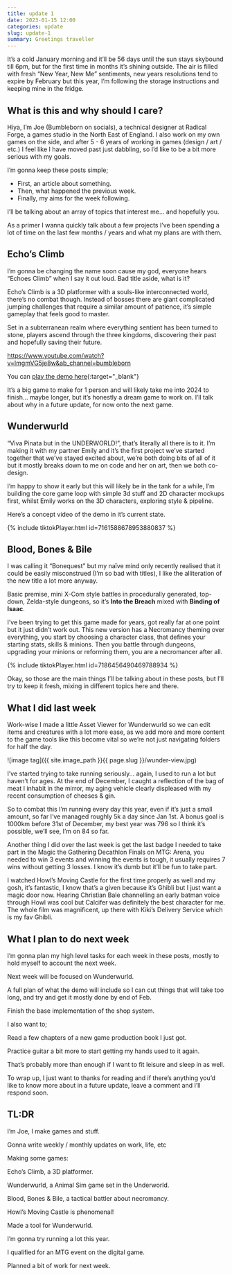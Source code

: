 ```yaml
---
title: update 1
date: 2023-01-15 12:00
categories: update
slug: update-1
summary: Greetings traveller
---
```


It’s a cold January morning and it’ll be 56 days until the sun stays skybound till 6pm, but for the first time in months it’s shining outside. The air is filled with fresh “New Year, New Me” sentiments, new years resolutions tend to expire by February but this year, I’m following the storage instructions and keeping mine in the fridge.

## What is this and why should I care?

Hiya, I’m Joe (Bumbleborn on socials), a technical designer at Radical Forge, a games studio in the North East of England. I also work on my own games on the side, and after 5 - 6 years of working in games (design / art / etc.) I feel like I have moved past just dabbling, so I’d like to be a bit more serious with my goals.

I’m gonna keep these posts simple;

  * First, an article about something.
  * Then, what happened the previous week.
  * Finally, my aims for the week following.

I’ll be talking about an array of topics that interest me... and hopefully you.

As a primer I wanna quickly talk about a few projects I’ve been spending a lot of time on the last few months / years and what my plans are with them.

## Echo’s Climb

I’m gonna be changing the name soon cause my god, everyone hears “Echoes Climb” when I say it out loud. Bad title aside, what is it?

Echo’s Climb is a 3D platformer with a souls-like interconnected world, there’s no combat though. Instead of bosses there are giant complicated jumping challenges that require a similar amount of patience, it’s simple gameplay that feels good to master.

Set in a subterranean realm where everything sentient has been turned to stone, players ascend through the three kingdoms, discovering their past and hopefully saving their future.

https://www.youtube.com/watch?v=ImgmVG5je8w&ab_channel=bumbleborn

You can [play the demo here](https://store.steampowered.com/app/1986400/Echos_Climb/){:target="_blank"}

It’s a big game to make for 1 person and will likely take me into 2024 to finish… maybe longer, but it’s honestly a dream game to work on. I’ll talk about why in a future update, for now onto the next game.

## Wunderwurld

“Viva Pinata but in the UNDERWORLD!”, that’s literally all there is to it. I’m making it with my partner Emily and it’s the first project we’ve started together that we’ve stayed excited about, we’re both doing bits of all of it but it mostly breaks down to me on code and her on art, then we both co-design.

I’m happy to show it early but this will likely be in the tank for a while, I’m building the core game loop with simple 3d stuff and 2D character mockups first, whilst Emily works on the 3D characters, exploring style & pipeline.

Here’s a concept video of the demo in it’s current state.

{% include tiktokPlayer.html id=7161588678953880837 %}

## Blood, Bones & Bile

I was calling it “Bonequest” but my naïve mind only recently realised that it could be easily misconstrued (I’m so bad with titles), I like the alliteration of the new title a lot more anyway.

Basic premise, mini X-Com style battles in procedurally generated, top-down, Zelda-style dungeons, so it’s __Into the Breach__ mixed with __Binding of Isaac__.

I’ve been trying to get this game made for years, got really far at one point but it just didn’t work out. This new version has a Necromancy theming over everything, you start by choosing a character class, that defines your starting stats, skills & minions. Then you battle through dungeons, upgrading your minions or reforming them, you are a necromancer after all.

{% include tiktokPlayer.html id=7186456490469788934 %}

Okay, so those are the main things I’ll be talking about in these posts, but I’ll try to keep it fresh, mixing in different topics here and there.

## What I did last week

Work-wise I made a little Asset Viewer for Wunderwurld so we can edit items and creatures with a lot more ease, as we add more and more content to the game tools like this become vital so we’re not just navigating folders for half the day.

![image tag]({{ site.image_path }}{{ page.slug }}/wunder-view.jpg)

I’ve started trying to take running seriously… again, I used to run a lot but haven’t for ages. At the end of December, I caught a reflection of the bag of meat I inhabit in the mirror, my aging vehicle clearly displeased with my recent consumption of cheeses & gin.

So to combat this I’m running every day this year, even if it’s just a small amount, so far I’ve managed roughly 5k a day since Jan 1st. A bonus goal is 1000km before 31st of December, my best year was 796 so I think it’s possible, we’ll see, I’m on 84 so far.

Another thing I did over the last week is get the last badge I needed to take part in the Magic the Gathering Decathlon Finals on MTG: Arena, you needed to win 3 events and winning the events is tough, it usually requires 7 wins without getting 3 losses. I know it’s dumb but it’ll be fun to take part.

I watched Howl’s Moving Castle for the first time properly as well and my gosh, it’s fantastic, I know that’s a given because it’s Ghibli but I just want a magic door now. Hearing Christian Bale channelling an early batman voice through Howl was cool but Calcifer was definitely the best character for me. The whole film was magnificent, up there with Kiki’s Delivery Service which is my fav Ghibli.

## What I plan to do next week

I’m gonna plan my high level tasks for each week in these posts, mostly to hold myself to account the next week.

Next week will be focused on Wunderwurld.

A full plan of what the demo will include so I can cut things that will take too long, and try and get it mostly done by end of Feb.

Finish the base implementation of the shop system.

I also want to;

Read a few chapters of a new game production book I just got.

Practice guitar a bit more to start getting my hands used to it again.

That’s probably more than enough if I want to fit leisure and sleep in as well.

To wrap up, I just want to thanks for reading and if there’s anything you’d like to know more about in a future update, leave a comment and I’ll respond soon.

## TL:DR

I’m Joe, I make games and stuff.

Gonna write weekly / monthly updates on work, life, etc

Making some games:

Echo’s Climb, a 3D platformer.

Wunderwurld, a Animal Sim game set in the Underworld.

Blood, Bones & Bile, a tactical battler about necromancy.

Howl’s Moving Castle is phenomenal!

Made a tool for Wunderwurld.

I’m gonna try running a lot this year.

I qualified for an MTG event on the digital game.

Planned a bit of work for next week.

<!-- ![Book logo]({{ site.baseurl }}/assets/image.jpg)
![Echo Gif]({{ site.baseurl }}/assets/images/echo-hard-level.gif){: width="1000" }

https://www.youtube.com/watch?v=ImgmVG5je8w&ab_channel=bumbleborn

{{ site.baseurl }}/assets/audio/Graveyard.mp3 -->
